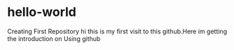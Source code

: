# hello-world
Creating First Repository
hi this is my first visit to this github.Here im getting the introduction on Using github

